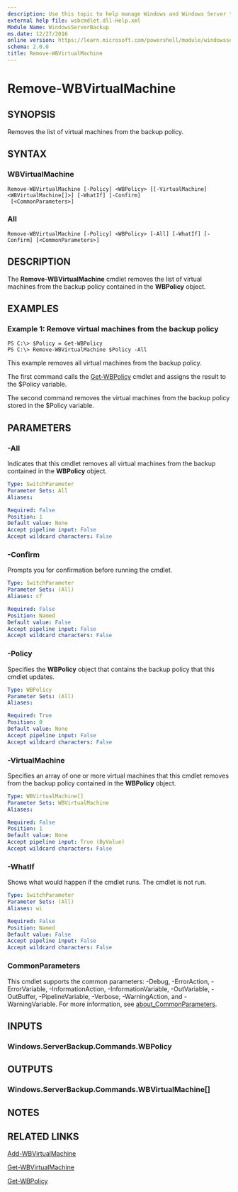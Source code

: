 ```yaml
---
description: Use this topic to help manage Windows and Windows Server technologies with Windows PowerShell.
external help file: wsbcmdlet.dll-Help.xml
Module Name: WindowsServerBackup
ms.date: 12/27/2016
online version: https://learn.microsoft.com/powershell/module/windowsserverbackup/remove-wbvirtualmachine?view=windowsserver2019-ps&wt.mc_id=ps-gethelp
schema: 2.0.0
title: Remove-WBVirtualMachine
---
```


# Remove-WBVirtualMachine

## SYNOPSIS
Removes the list of virtual machines from the backup policy.

## SYNTAX

### WBVirtualMachine
```
Remove-WBVirtualMachine [-Policy] <WBPolicy> [[-VirtualMachine] <WBVirtualMachine[]>] [-WhatIf] [-Confirm]
 [<CommonParameters>]
```

### All
```
Remove-WBVirtualMachine [-Policy] <WBPolicy> [-All] [-WhatIf] [-Confirm] [<CommonParameters>]
```

## DESCRIPTION
The **Remove-WBVirtualMachine** cmdlet removes the list of virtual machines from the backup policy contained in the **WBPolicy** object.

## EXAMPLES

### Example 1: Remove virtual machines from the backup policy
```
PS C:\> $Policy = Get-WBPolicy
PS C:\> Remove-WBVirtualMachine $Policy -All
```

This example removes all virtual machines from the backup policy.

The first command calls the [Get-WBPolicy](./Get-WBPolicy.md) cmdlet and assigns the result to the $Policy variable.

The second command removes the virtual machines from the backup policy stored in the $Policy variable.

## PARAMETERS

### -All
Indicates that this cmdlet removes all virtual machines from the backup contained in the **WBPolicy** object.

```yaml
Type: SwitchParameter
Parameter Sets: All
Aliases: 

Required: False
Position: 1
Default value: None
Accept pipeline input: False
Accept wildcard characters: False
```

### -Confirm
Prompts you for confirmation before running the cmdlet.

```yaml
Type: SwitchParameter
Parameter Sets: (All)
Aliases: cf

Required: False
Position: Named
Default value: False
Accept pipeline input: False
Accept wildcard characters: False
```

### -Policy
Specifies the **WBPolicy** object that contains the backup policy that this cmdlet updates.

```yaml
Type: WBPolicy
Parameter Sets: (All)
Aliases: 

Required: True
Position: 0
Default value: None
Accept pipeline input: False
Accept wildcard characters: False
```

### -VirtualMachine
Specifies an array of one or more virtual machines that this cmdlet removes from the backup policy contained in the **WBPolicy** object.

```yaml
Type: WBVirtualMachine[]
Parameter Sets: WBVirtualMachine
Aliases: 

Required: False
Position: 1
Default value: None
Accept pipeline input: True (ByValue)
Accept wildcard characters: False
```

### -WhatIf
Shows what would happen if the cmdlet runs.
The cmdlet is not run.

```yaml
Type: SwitchParameter
Parameter Sets: (All)
Aliases: wi

Required: False
Position: Named
Default value: False
Accept pipeline input: False
Accept wildcard characters: False
```

### CommonParameters
This cmdlet supports the common parameters: -Debug, -ErrorAction, -ErrorVariable, -InformationAction, -InformationVariable, -OutVariable, -OutBuffer, -PipelineVariable, -Verbose, -WarningAction, and -WarningVariable. For more information, see [about_CommonParameters](https://go.microsoft.com/fwlink/?LinkID=113216).

## INPUTS

### Windows.ServerBackup.Commands.WBPolicy

## OUTPUTS

### Windows.ServerBackup.Commands.WBVirtualMachine[]

## NOTES

## RELATED LINKS

[Add-WBVirtualMachine](./Add-WBVirtualMachine.md)

[Get-WBVirtualMachine](./Get-WBVirtualMachine.md)

[Get-WBPolicy](./Get-WBPolicy.md)

